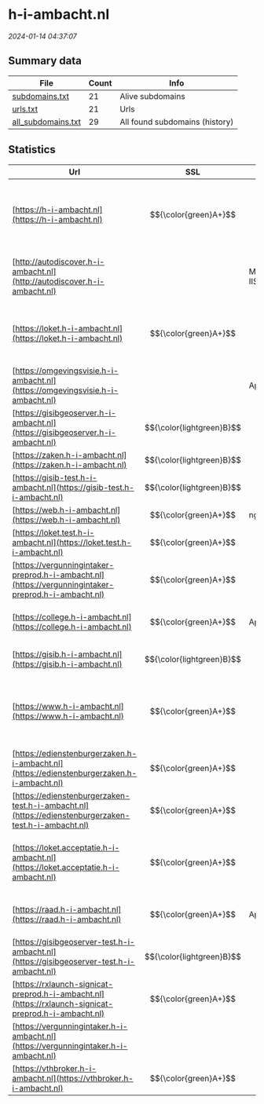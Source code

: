 # h-i-ambacht.nl
*2024-01-14 04:37:07*
## Summary data
| File       | Count | Info |
|------------|-------|------|
|[subdomains.txt](/data/h-i-ambacht.nl/subdomains.txt)|21|Alive subdomains|
|[urls.txt](/data/h-i-ambacht.nl/urls.txt)|21|Urls|
|[all_subdomains.txt](/data/h-i-ambacht.nl/all_subdomains.txt)|29|All found subdomains (history)|
## Statistics
| Url | SSL | Server | Cookie | HSTS | CSP | XFO | XXP | RP | Tech |Title |
|------------|-------|------|------|------|------|------|------|------|------|------|
|[https://h-i-ambacht.nl](https://h-i-ambacht.nl)| $${\color{green}A+}$$ ||:white_check_mark: |:white_check_mark: | :white_check_mark:| :white_check_mark: | :white_check_mark: | :white_check_mark: |Apache Tomcat Green Valley CMS HSTS Java|Inwoners - Gemee...|
|[http://autodiscover.h-i-ambacht.nl](http://autodiscover.h-i-ambacht.nl)| |Microsoft-IIS/10...|:white_check_mark: |:white_check_mark: | | :white_check_mark: | :white_check_mark: | :white_check_mark: |IIS:10.0 Microsoft ASP.NET Windows Server||
|[https://loket.h-i-ambacht.nl](https://loket.h-i-ambacht.nl)| $${\color{green}A+}$$ ||:white_check_mark: |:white_check_mark: | :white_check_mark:| :white_check_mark: | :white_check_mark: | :white_check_mark: |Bootstrap HSTS Java Material Design Lite|Loket van Gemeen...|
|[https://omgevingsvisie.h-i-ambacht.nl](https://omgevingsvisie.h-i-ambacht.nl)| |Apache| |:white_check_mark: | | | | :white_check_mark: |Apache HTTP Server HSTS|Omgevingsvisie H...|
|[https://gisibgeoserver.h-i-ambacht.nl](https://gisibgeoserver.h-i-ambacht.nl)| $${\color{lightgreen}B}$$ || |:white_check_mark: | | :white_check_mark: | | :white_check_mark: |||
|[https://zaken.h-i-ambacht.nl](https://zaken.h-i-ambacht.nl)| $${\color{lightgreen}B}$$ ||:white_check_mark: |:white_check_mark: | :white_check_mark:| :white_check_mark: | :white_check_mark: | :white_check_mark: |||
|[https://gisib-test.h-i-ambacht.nl](https://gisib-test.h-i-ambacht.nl)| $${\color{lightgreen}B}$$ ||:white_check_mark: |:white_check_mark: | | :white_check_mark: | | :white_check_mark: |HSTS Microsoft ASP.NET|Object moved|
|[https://web.h-i-ambacht.nl](https://web.h-i-ambacht.nl)| $${\color{green}A+}$$ |nginx| |:white_check_mark: | :white_check_mark:| :white_check_mark: | :white_check_mark: | :white_check_mark: |HSTS Nginx|You received ema...|
|[https://loket.test.h-i-ambacht.nl](https://loket.test.h-i-ambacht.nl)| $${\color{green}A+}$$ ||:white_check_mark: |:white_check_mark: | :white_check_mark:| :white_check_mark: | :white_check_mark: | :white_check_mark: |HSTS Java|Fout|
|[https://vergunningintaker-preprod.h-i-ambacht.nl](https://vergunningintaker-preprod.h-i-ambacht.nl)| $${\color{green}A+}$$ || |:white_check_mark: | :white_check_mark:| :white_check_mark: | :white_check_mark: | :white_check_mark: |Express HSTS Node.js||
|[https://college.h-i-ambacht.nl](https://college.h-i-ambacht.nl)| $${\color{green}A+}$$ |Apache|:white_check_mark: |:white_check_mark: |:warning: | | :white_check_mark: | :white_check_mark: |Apache HTTP Server HSTS|302 Found|
|[https://gisib.h-i-ambacht.nl](https://gisib.h-i-ambacht.nl)| $${\color{lightgreen}B}$$ ||:white_check_mark: |:white_check_mark: | | :white_check_mark: | | :white_check_mark: |HSTS Microsoft ASP.NET|Object moved|
|[https://www.h-i-ambacht.nl](https://www.h-i-ambacht.nl)| $${\color{green}A+}$$ ||:white_check_mark: |:white_check_mark: | :white_check_mark:| :white_check_mark: | :white_check_mark: | :white_check_mark: |Apache Tomcat Green Valley CMS HSTS Java|Inwoners - Gemee...|
|[https://edienstenburgerzaken.h-i-ambacht.nl](https://edienstenburgerzaken.h-i-ambacht.nl)| $${\color{green}A+}$$ ||:white_check_mark: |:white_check_mark: | :white_check_mark:| :white_check_mark: | :white_check_mark: | :white_check_mark: |HSTS|Object moved|
|[https://edienstenburgerzaken-test.h-i-ambacht.nl](https://edienstenburgerzaken-test.h-i-ambacht.nl)| $${\color{green}A+}$$ ||:white_check_mark: |:white_check_mark: | :white_check_mark:| :white_check_mark: | :white_check_mark: | :white_check_mark: |HSTS|Startpagina eDie...|
|[https://loket.acceptatie.h-i-ambacht.nl](https://loket.acceptatie.h-i-ambacht.nl)| $${\color{green}A+}$$ ||:white_check_mark: |:white_check_mark: | :white_check_mark:| :white_check_mark: | :white_check_mark: | :white_check_mark: |Bootstrap HSTS Java Material Design Lite|Loket van Gemeen...|
|[https://raad.h-i-ambacht.nl](https://raad.h-i-ambacht.nl)| $${\color{green}A+}$$ |Apache|:warning: |:white_check_mark: |:warning: | :white_check_mark: | :white_check_mark: | :white_check_mark: |Apache HTTP Server HSTS|hendrikidoambach...|
|[https://gisibgeoserver-test.h-i-ambacht.nl](https://gisibgeoserver-test.h-i-ambacht.nl)| $${\color{lightgreen}B}$$ || |:white_check_mark: | | :white_check_mark: | | :white_check_mark: |||
|[https://rxlaunch-signicat-preprod.h-i-ambacht.nl](https://rxlaunch-signicat-preprod.h-i-ambacht.nl)| $${\color{green}A+}$$ || |:white_check_mark: | | | | :white_check_mark: |HSTS||
|[https://vergunningintaker.h-i-ambacht.nl](https://vergunningintaker.h-i-ambacht.nl)| || | | | | | :white_check_mark: |Express HSTS Node.js||
|[https://vthbroker.h-i-ambacht.nl](https://vthbroker.h-i-ambacht.nl)| $${\color{green}A+}$$ || |:white_check_mark: | | | | :white_check_mark: |HSTS||